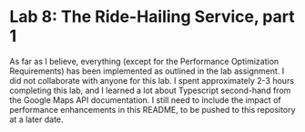 # Lab 8: The Ride-Hailing Service, part 1

As far as I believe, everything (except for the Performance Optimization Requirements) has been implemented as outlined in the lab assignment.
I did not collaborate with anyone for this lab. I spent approximately 2-3 hours completing this lab, and I learned a lot about Typescript second-hand from the Google Maps API documentation.
I still need to include the impact of performance enhancements in this README, to be pushed to this repository at a later date.

